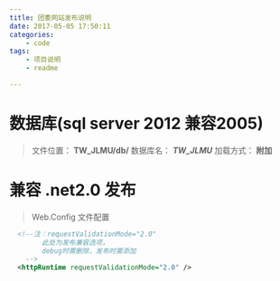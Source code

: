 ```yaml
---
title: 团委网站发布说明
date: 2017-05-05 17:50:11
categories:
	- code
tags: 
	- 项目说明
	- readme

---
```



# 数据库(sql server 2012 兼容2005)
> 文件位置： **TW_JLMU/db/**
> 数据库名： ***TW_JLMU***
> 加载方式： **附加**

# 兼容 .net2.0 发布

> Web.Config 文件配置

```xml
  <!--注：requestValidationMode="2.0"  
  		此处为发布兼容选项，
		debug时需删除，发布时需添加
	-->
  <httpRuntime requestValidationMode="2.0" />
```


